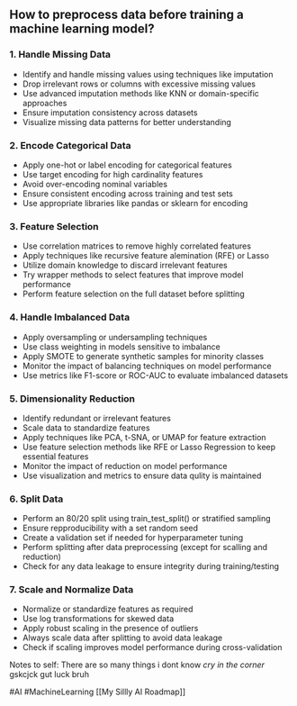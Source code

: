 ## How to preprocess data before training a machine learning model?

### 1. Handle Missing Data
- Identify and handle missing values using techniques like imputation
- Drop irrelevant rows or columns with excessive missing values
- Use advanced imputation methods like KNN or domain-specific approaches
- Ensure imputation consistency across datasets
- Visualize missing data patterns for better understanding

### 2. Encode Categorical Data
- Apply one-hot or label encoding for categorical features
- Use target encoding for high cardinality features
- Avoid over-encoding nominal variables
- Ensure consistent encoding across training and test sets
- Use appropriate libraries like pandas or sklearn for encoding

### 3. Feature Selection
- Use correlation matrices to remove highly correlated features
- Apply techniques like recursive feature alemination (RFE) or Lasso
- Utilize domain knowledge to discard irrelevant features
- Try wrapper methods to select features that improve model performance
- Perform feature selection on the full dataset before splitting

### 4. Handle Imbalanced Data
- Apply oversampling or undersampling techniques
- Use class weighting in models sensitive to imbalance
- Apply SMOTE to generate synthetic samples for minority classes
- Monitor the impact of balancing techniques on model performance
- Use metrics like F1-score or ROC-AUC to evaluate imbalanced datasets

### 5. Dimensionality Reduction
- Identify redundant or irrelevant features
- Scale data to standardize features
- Apply techniques like PCA, t-SNA, or UMAP for feature extraction
- Use feature selection methods like RFE or Lasso Regression to keep essential features
- Monitor the impact of reduction on model performance
- Use visualization and metrics to ensure data qulity is maintained

### 6. Split Data
- Perform an 80/20 split using train_test_split() or stratified sampling
- Ensure repproducibility with a set random seed
- Create a validation set if needed for hyperparameter tuning
- Perform splitting after data preprocessing (except for scalling and reduction)
- Check for any data leakage to ensure integrity during training/testing

### 7. Scale and Normalize Data
- Normalize or standardize features as required
- Use log transformations for skewed data
- Apply robust scaling in the presence of outliers
- Always scale data after splitting to avoid data leakage
- Check if scaling improves model performance during cross-validation

Notes to self: There are so many things i dont know *cry in the corner* gskcjck gut luck bruh

#AI #MachineLearning
[[My Sillly AI Roadmap]]
